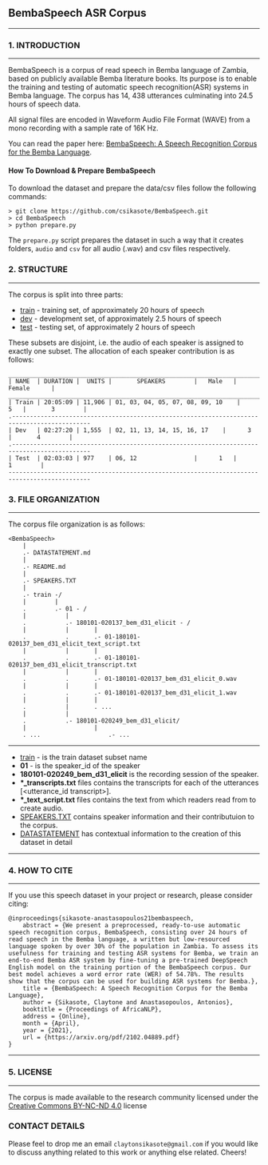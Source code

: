 ## BembaSpeech ASR Corpus

-----------------

### 1. INTRODUCTION

----------------------


BembaSpeech is a corpus of read speech in Bemba language of Zambia, based on publicly available Bemba literature books. Its purpose is to enable the training and testing of automatic speech recognition(ASR) systems in Bemba language. The corpus has 14, 438 utterances culminating into 24.5 hours of speech data.

All signal files are encoded in Waveform Audio File Format (WAVE) from a mono recording with a sample rate of 16K Hz.

You can read the paper here: <a href="https://arxiv.org/pdf/2102.04889.pdf">BembaSpeech: A Speech Recognition Corpus for the Bemba Language</a>.

#### How To Download & Prepare BembaSpeech

To download the dataset and prepare the data/csv files follow the following commands:

    > git clone https://github.com/csikasote/BembaSpeech.git 
    > cd BembaSpeech
    > python prepare.py

The `prepare.py` script prepares the dataset in such a way that it creates folders, `audio` and `csv` for all audio (.wav) and csv files respectively. 

### 2. STRUCTURE

-------------

The corpus is split into three parts:

* [train](BembaSpeech/train) - training set, of approximately 20 hours of speech 
* [dev](BembaSpeech/dev)   - development set, of approximately 2.5 hours of speech
* [test](BembaSpeech/test)  - testing set, of approximately 2 hours of speech

These subsets are disjoint, i.e. the audio of each speaker is assigned to exactly one subset. The allocation of each speaker contribution is as follows:

    _____________________________________________________________________________________________
    | NAME  | DURATION |  UNITS | 		SPEAKERS		|   Male   |    Female      |
    _____________________________________________________________________________________________
    | Train | 20:05:09 | 11,906 | 01, 03, 04, 05, 07, 08, 09, 10	|      5   |       3        |
    .--------------------------------------------------------------------------------------------
    | Dev	| 02:27:20 | 1,555  | 02, 11, 13, 14, 15, 16, 17	|      3   |       4        | 
    .--------------------------------------------------------------------------------------------
    | Test	| 02:03:03 | 977    | 06, 12				|      1   |       1        |
    ---------------------------------------------------------------------------------------------
    

### 3. FILE ORGANIZATION

----------------
The corpus file organization is as follows:

    <BembaSpeech>
        |
        .- DATASTATEMENT.md
        |
        .- README.md
        |
        .- SPEAKERS.TXT
        |
        .- train -/
        |        |
        .        .- 01 - /
        |           |
        .           .- 180101-020137_bem_d31_elicit - /
        |           |	    |
        .           .	    .- 01-180101-020137_bem_d31_elicit_text_script.txt
        |           |	    |
        .           .	    .- 01-180101-020137_bem_d31_elicit_transcript.txt
        |           |	    |    
        .           .	    .- 01-180101-020137_bem_d31_elicit_0.wav
        |           |	    |
        .           .	    .- 01-180101-020137_bem_d31_elicit_1.wav
        |           |	    |
        .           |	    . ...
        |           |
        .           .- 180101-020249_bem_d31_elicit/
        |           	    |
        . ...                   .- ...
               	    

------------------
* [train](BembaSpeech/train) - is the train dataset subset name
* **01**    - is the speaker_id of the speaker
* **180101-020249_bem_d31_elicit** is the recording session of the speaker. 
* **\*_transcripts.txt** files contains the transcripts for each of the utterances [<utterance_id transcript>]. 
* **\*_text_script.txt** files contains the text from which readers read from to create audio. <transcripts>
* [SPEAKERS.TXT](BembaSpeech/SPEAKERS.TXT) contains speaker information and their contributuion to the corpus.
* [DATASTATEMENT](DATASTATEMENT.md) has contextual information to the creation of this dataset in detail

------------------------
    
### 4. HOW TO CITE

------------------------

If you use this speech dataset in your project or research, please consider citing:

    @inproceedings{sikasote-anastasopoulos21bembaspeech,
        abstract = {We present a preprocessed, ready-to-use automatic speech recognition corpus, BembaSpeech, consisting over 24 hours of read speech in the Bemba language, a written but low-resourced language spoken by over 30% of the population in Zambia. To assess its usefulness for training and testing ASR systems for Bemba, we train an end-to-end Bemba ASR system by fine-tuning a pre-trained DeepSpeech English model on the training portion of the BembaSpeech corpus. Our best model achieves a word error rate (WER) of 54.78%. The results show that the corpus can be used for building ASR systems for Bemba.},
        title = {BembaSpeech: A Speech Recognition Corpus for the Bemba Language},
        author = {Sikasote, Claytone and Anastasopoulos, Antonios},
        booktitle = {Proceedings of AfricaNLP},
        address = {Online},
        month = {April},
        year = {2021},
        url = {https://arxiv.org/pdf/2102.04889.pdf}
    }
    
------------------------
    
### 5. LICENSE

------------------------

The corpus is made available to the research community licensed under the [Creative Commons BY-NC-ND 4.0](https://creativecommons.org/licenses/by-nc-nd/4.0/) license
    
### CONTACT DETAILS

Please feel to drop me an email `claytonsikasote@gmail.com` if you would like to discuss anything related to this work or anything else related. Cheers!

